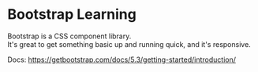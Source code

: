 # Bootstrap Learning

Bootstrap is a CSS component library.\
It's great to get something basic up and running quick, and it's responsive.

Docs: https://getbootstrap.com/docs/5.3/getting-started/introduction/
